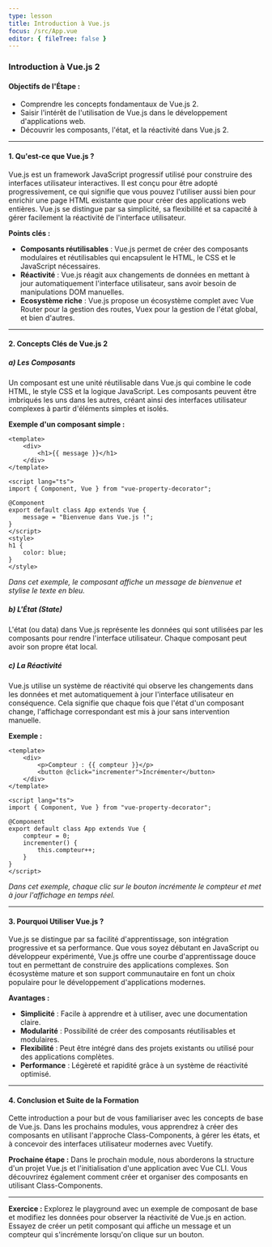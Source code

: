 ```yaml
---
type: lesson
title: Introduction à Vue.js
focus: /src/App.vue
editor: { fileTree: false }
---
```


### Introduction à Vue.js 2

#### **Objectifs de l'Étape :**
- Comprendre les concepts fondamentaux de Vue.js 2.
- Saisir l'intérêt de l'utilisation de Vue.js dans le développement d'applications web.
- Découvrir les composants, l'état, et la réactivité dans Vue.js 2.

---

#### **1. Qu'est-ce que Vue.js ?**
Vue.js est un framework JavaScript progressif utilisé pour construire des interfaces utilisateur interactives. Il est conçu pour être adopté progressivement, ce qui signifie que vous pouvez l'utiliser aussi bien pour enrichir une page HTML existante que pour créer des applications web entières. Vue.js se distingue par sa simplicité, sa flexibilité et sa capacité à gérer facilement la réactivité de l'interface utilisateur.

**Points clés :**
- **Composants réutilisables** : Vue.js permet de créer des composants modulaires et réutilisables qui encapsulent le HTML, le CSS et le JavaScript nécessaires.
- **Réactivité** : Vue.js réagit aux changements de données en mettant à jour automatiquement l'interface utilisateur, sans avoir besoin de manipulations DOM manuelles.
- **Ecosystème riche** : Vue.js propose un écosystème complet avec Vue Router pour la gestion des routes, Vuex pour la gestion de l'état global, et bien d'autres.

---

#### **2. Concepts Clés de Vue.js 2**

##### **a) Les Composants**
Un composant est une unité réutilisable dans Vue.js qui combine le code HTML, le style CSS et la logique JavaScript. Les composants peuvent être imbriqués les uns dans les autres, créant ainsi des interfaces utilisateur complexes à partir d'éléments simples et isolés.

**Exemple d'un composant simple :**
```vue
<template>
    <div>
        <h1>{{ message }}</h1>
    </div>
</template>

<script lang="ts">
import { Component, Vue } from "vue-property-decorator";

@Component
export default class App extends Vue {
    message = "Bienvenue dans Vue.js !";
}
</script>
<style>
h1 {
    color: blue;
}
</style>
```
*Dans cet exemple, le composant affiche un message de bienvenue et stylise le texte en bleu.*

##### **b) L'État (State)**
L'état (ou data) dans Vue.js représente les données qui sont utilisées par les composants pour rendre l'interface utilisateur. Chaque composant peut avoir son propre état local.


##### **c) La Réactivité**
Vue.js utilise un système de réactivité qui observe les changements dans les données et met automatiquement à jour l'interface utilisateur en conséquence. Cela signifie que chaque fois que l'état d'un composant change, l'affichage correspondant est mis à jour sans intervention manuelle.

**Exemple :**
```vue
<template>
    <div>
        <p>Compteur : {{ compteur }}</p>
        <button @click="incrementer">Incrémenter</button>
    </div>
</template>

<script lang="ts">
import { Component, Vue } from "vue-property-decorator";

@Component
export default class App extends Vue {
    compteur = 0;
    incrementer() {
        this.compteur++;
    }
}
</script>
```
*Dans cet exemple, chaque clic sur le bouton incrémente le compteur et met à jour l'affichage en temps réel.*

---

#### **3. Pourquoi Utiliser Vue.js ?**
Vue.js se distingue par sa facilité d'apprentissage, son intégration progressive et sa performance. Que vous soyez débutant en JavaScript ou développeur expérimenté, Vue.js offre une courbe d'apprentissage douce tout en permettant de construire des applications complexes. Son écosystème mature et son support communautaire en font un choix populaire pour le développement d'applications modernes.

**Avantages :**
- **Simplicité** : Facile à apprendre et à utiliser, avec une documentation claire.
- **Modularité** : Possibilité de créer des composants réutilisables et modulaires.
- **Flexibilité** : Peut être intégré dans des projets existants ou utilisé pour des applications complètes.
- **Performance** : Légèreté et rapidité grâce à un système de réactivité optimisé.

---

#### **4. Conclusion et Suite de la Formation**
Cette introduction a pour but de vous familiariser avec les concepts de base de Vue.js. Dans les prochains modules, vous apprendrez à créer des composants en utilisant l'approche Class-Components, à gérer les états, et à concevoir des interfaces utilisateur modernes avec Vuetify.

**Prochaine étape :** Dans le prochain module, nous aborderons la structure d'un projet Vue.js et l'initialisation d'une application avec Vue CLI. Vous découvrirez également comment créer et organiser des composants en utilisant Class-Components.

---

**Exercice :** Explorez le playground avec un exemple de composant de base et modifiez les données pour observer la réactivité de Vue.js en action. Essayez de créer un petit composant qui affiche un message et un compteur qui s'incrémente lorsqu'on clique sur un bouton.